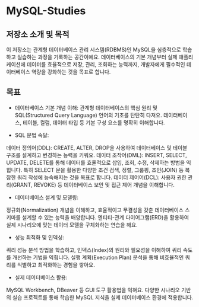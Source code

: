 # MySQL-Studies

## 저장소 소개 및 목적

이 저장소는 관계형 데이터베이스 관리 시스템(RDBMS)인 MySQL을 심층적으로 학습하고 실습하는 과정을 기록하는 공간이에요. 데이터베이스의 기본 개념부터 실제 애플리케이션에 데이터를 효율적으로 저장, 관리, 조회하는 능력까지, 개발자에게 필수적인 데이터베이스 역량을 강화하는 것을 목표로 합니다.

## 목표

* 데이터베이스 기본 개념 이해:
관계형 데이터베이스의 핵심 원리 및 SQL(Structured Query Language) 언어의 기초를 탄탄히 다져요.
데이터베이스, 테이블, 컬럼, 데이터 타입 등 기본 구성 요소를 명확히 이해합니다.

* SQL 문법 숙달:

데이터 정의어(DDL): CREATE, ALTER, DROP을 사용하여 데이터베이스 및 테이블 구조를 설계하고 변경하는 능력을 키워요.
데이터 조작어(DML): INSERT, SELECT, UPDATE, DELETE를 통해 데이터를 효율적으로 삽입, 조회, 수정, 삭제하는 방법을 익힙니다. 특히 SELECT 문을 활용한 다양한 조건 검색, 정렬, 그룹핑, 조인(JOIN) 등 복잡한 쿼리 작성에 능숙해지는 것을 목표로 합니다.
데이터 제어어(DCL): 사용자 권한 관리(GRANT, REVOKE) 등 데이터베이스 보안 및 접근 제어 개념을 이해합니다.

* 데이터베이스 설계 및 모델링:

정규화(Normalization) 개념을 이해하고, 효율적이고 무결성을 갖춘 데이터베이스 스키마를 설계할 수 있는 능력을 배양합니다.
엔티티-관계 다이어그램(ERD)을 활용하여 실제 시나리오에 맞는 데이터 모델을 구체화하는 연습을 해요.

* 성능 최적화 및 인덱싱:

쿼리 성능 분석 방법을 학습하고, 인덱스(Index)의 원리와 필요성을 이해하여 쿼리 속도를 개선하는 기법을 익힙니다.
실행 계획(Execution Plan) 분석을 통해 비효율적인 쿼리를 식별하고 최적화하는 경험을 쌓아요.

* 실제 데이터베이스 활용:

MySQL Workbench, DBeaver 등 GUI 도구 활용법을 익혀요.
다양한 시나리오 기반의 실습 프로젝트를 통해 학습한 MySQL 지식을 실제 데이터베이스 환경에 적용합니다.
